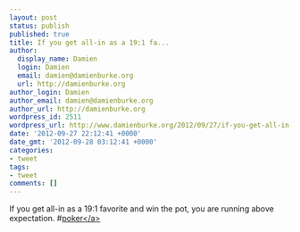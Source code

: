 ```yaml
---
layout: post
status: publish
published: true
title: If you get all-in as a 19:1 fa...
author:
  display_name: Damien
  login: Damien
  email: damien@damienburke.org
  url: http://damienburke.org
author_login: Damien
author_email: damien@damienburke.org
author_url: http://damienburke.org
wordpress_id: 2511
wordpress_url: http://www.damienburke.org/2012/09/27/if-you-get-all-in-as-a-191-fa/
date: '2012-09-27 22:12:41 +0000'
date_gmt: '2012-09-28 03:12:41 +0000'
categories:
- tweet
tags:
- tweet
comments: []
---
```

<p>If you get all-in as a 19:1 favorite and win the pot, you are running above expectation. #<a href="http:&#47;&#47;search.twitter.com&#47;search?q=%23poker" class="aktt_hashtag">poker<&#47;a></p>

